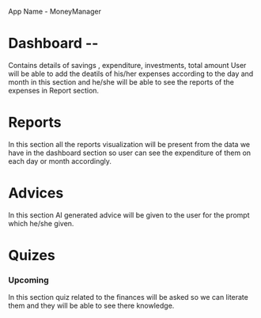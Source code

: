 App Name - MoneyManager
# Dashboard --
Contains details of savings , expenditure, investments, total amount
User will be able to add the deatils of his/her expenses according to the day and month in this section and he/she will be able to see the reports of the expenses in Report section.

# Reports
In this section all the reports visualization will be present from the data we have in the dashboard section so user can see the expenditure of them on each day or month accordingly.

# Advices
In this section AI  generated advice will be given to the user for the prompt which he/she given.

# Quizes
### Upcoming
In this section quiz related to the finances will be asked so we can literate them and they will be able to see there knowledge.